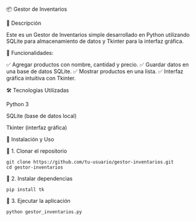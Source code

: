 📦 Gestor de Inventarios

📌 Descripción

Este es un Gestor de Inventarios simple desarrollado en Python utilizando SQLite para almacenamiento de datos y Tkinter para la interfaz gráfica.

🔹 Funcionalidades:

✅ Agregar productos con nombre, cantidad y precio.
✅ Guardar datos en una base de datos SQLite.
✅ Mostrar productos en una lista.
✅ Interfaz gráfica intuitiva con Tkinter.

🛠️ Tecnologías Utilizadas

Python 3

SQLite (base de datos local)

Tkinter (interfaz gráfica)

🚀 Instalación y Uso

🔹 1. Clonar el repositorio

    git clone https://github.com/tu-usuario/gestor-inventarios.git
    cd gestor-inventarios

🔹 2. Instalar dependencias

    pip install tk

🔹 3. Ejecutar la aplicación

    python gestor_inventarios.py
